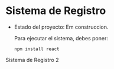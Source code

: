 <h1> Sistema de Registro</h1>

- Estado del proyecto: Em construccion.

  Para ejecutar el sistema, debes poner:

  ```npm install react```

Sistema de Registro 2
